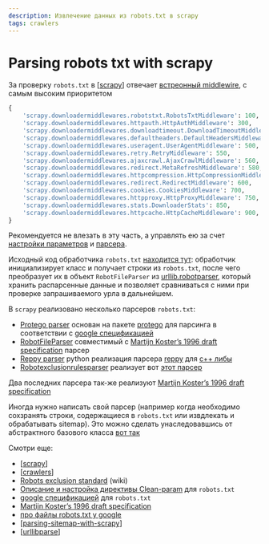 ```yaml
---
description: Извлечение данных из robots.txt в scrapy
tags: crawlers
---
```

# Parsing robots txt with scrapy

За проверку `robots.txt` в [[scrapy]] отвечает [встреонный middlewire](https://docs.scrapy.org/en/latest/topics/settings.html#std-setting-DOWNLOADER_MIDDLEWARES), с самым высоким приоритетом

```python
{
    'scrapy.downloadermiddlewares.robotstxt.RobotsTxtMiddleware': 100, # here
    'scrapy.downloadermiddlewares.httpauth.HttpAuthMiddleware': 300,
    'scrapy.downloadermiddlewares.downloadtimeout.DownloadTimeoutMiddleware': 350,
    'scrapy.downloadermiddlewares.defaultheaders.DefaultHeadersMiddleware': 400,
    'scrapy.downloadermiddlewares.useragent.UserAgentMiddleware': 500,
    'scrapy.downloadermiddlewares.retry.RetryMiddleware': 550,
    'scrapy.downloadermiddlewares.ajaxcrawl.AjaxCrawlMiddleware': 560,
    'scrapy.downloadermiddlewares.redirect.MetaRefreshMiddleware': 580,
    'scrapy.downloadermiddlewares.httpcompression.HttpCompressionMiddleware': 590,
    'scrapy.downloadermiddlewares.redirect.RedirectMiddleware': 600,
    'scrapy.downloadermiddlewares.cookies.CookiesMiddleware': 700,
    'scrapy.downloadermiddlewares.httpproxy.HttpProxyMiddleware': 750,
    'scrapy.downloadermiddlewares.stats.DownloaderStats': 850,
    'scrapy.downloadermiddlewares.httpcache.HttpCacheMiddleware': 900,
}
```

Рекомендуется не влезать в эту часть, а управлять ею за счет [настройки параметров](https://docs.scrapy.org/en/latest/topics/settings.html#robotstxt-obey) и [парсера](https://docs.scrapy.org/en/latest/topics/downloader-middleware.html?highlight=robots#module-scrapy.downloadermiddlewares.robotstxt).

Исходный код обработчика `robots.txt` [находится тут](https://docs.scrapy.org/en/latest/_modules/scrapy/robotstxt.html): обработчик инициализирует класс и получает строки из `robots.txt`, после чего преобразует их в объект `RobotFileParser` из [urllib.robotparser](https://docs.python.org/3/library/urllib.robotparser.html), который хранить распарсенные данные и позволяет сравниваться с ними при проверке запрашиваемого урла в дальнейшем.

В `scrapy` реализовано несколько парсеров `robots.txt`:

- [Protego parser](https://docs.scrapy.org/en/latest/topics/downloader-middleware.html?highlight=robots#protego-parser) основан на пакете [protego](https://github.com/scrapy/protego) для парсинга в соответствии с [google спецификацией](https://developers.google.com/search/docs/advanced/robots/robots_txt)
- [RobotFileParser](https://docs.scrapy.org/en/latest/topics/downloader-middleware.html?highlight=robots#robotfileparser) совместимый с [Martijn Koster’s 1996 draft specification](https://www.robotstxt.org/norobots-rfc.txt) парсер
- [Reppy parser](https://docs.scrapy.org/en/latest/topics/downloader-middleware.html?highlight=robots#reppy-parser) python реализация парсера [reppy](https://github.com/seomoz/reppy/) для [c++ либы](https://github.com/seomoz/rep-cpp)
- [Robotexclusionrulesparser](https://docs.scrapy.org/en/latest/topics/downloader-middleware.html?highlight=robots#robotexclusionrulesparser) реализует вот [этот парсер](https://pypi.org/project/robotexclusionrulesparser/)

Два последних парсера так-же реализуют [Martijn Koster’s 1996 draft specification](https://www.robotstxt.org/norobots-rfc.txt)

Иногда нужно написать свой парсер (например когда необходимо сохзранять строки, содержащиеся в `robots.txt` или извдлекать и обрабатывать sitemap). Это можно сделать унаследовавшись от абстрактного базового класса [вот так](https://docs.scrapy.org/en/latest/topics/downloader-middleware.html?highlight=robots#implementing-support-for-a-new-parser)

Смотри еще:

- [[scrapy]]
- [[crawlers]]
- [Robots exclusion standard](https://en.wikipedia.org/wiki/Robots_exclusion_standard) (wiki)
- [Описание и настройка директивы Clean-param](https://vc.ru/seo/63058-opisanie-i-nastroyka-direktivy-clean-param) для `robots.txt`
- [google спецификацией](https://developers.google.com/search/docs/advanced/robots/robots_txt) для `robots.txt`
- [Martijn Koster’s 1996 draft specification](https://www.robotstxt.org/norobots-rfc.txt)
- [про файлы robots.txt у google](https://developers.google.com/search/docs/advanced/robots/intro?hl=ru)
- [[parsing-sitemap-with-scrapy]]
- [[urllibparse]]

[//begin]: # "Autogenerated link references for markdown compatibility"
[scrapy]: scrapy "Scrapy"
[scrapy]: scrapy "Scrapy"
[crawlers]: ../lists/crawlers "Crawlers"
[parsing-sitemap-with-scrapy]: parsing-sitemap-with-scrapy "Parsing sitemap with scrapy"
[urllibparse]: urllibparse "Urllib.parse - парсинг урлов в компоненты"
[//end]: # "Autogenerated link references"
[//begin]: # "Autogenerated link references for markdown compatibility"
[scrapy]: scrapy "Scrapy"
[scrapy]: scrapy "Scrapy"
[crawlers]: ../lists/crawlers "Crawlers"
[parsing-sitemap-with-scrapy]: parsing-sitemap-with-scrapy "Parsing sitemap with scrapy"
[urllibparse]: urllibparse "Urllib.parse - парсинг урлов в компоненты"
[//end]: # "Autogenerated link references"